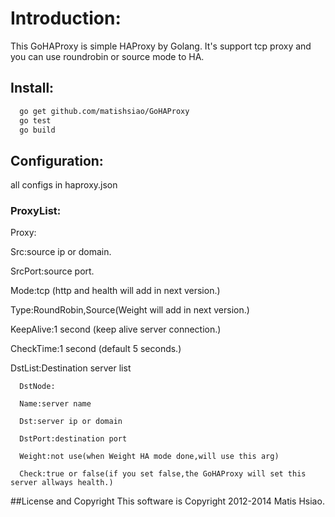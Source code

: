 # Introduction:
  This GoHAProxy is simple HAProxy by Golang.
  It's support tcp proxy and you can use roundrobin or source mode to HA.

## Install:
```sh
  go get github.com/matishsiao/GoHAProxy
  go test
  go build
```

## Configuration:

all configs in haproxy.json
### ProxyList:

Proxy:

   Src:source ip or domain.

   SrcPort:source port.

   Mode:tcp (http and health will add in next version.)

   Type:RoundRobin,Source(Weight will add in next version.)
   
   KeepAlive:1 second (keep alive server connection.)

   CheckTime:1 second (default 5 seconds.)

   DstList:Destination server list
      
      DstNode:

      Name:server name

      Dst:server ip or domain

      DstPort:destination port

      Weight:not use(when Weight HA mode done,will use this arg)

      Check:true or false(if you set false,the GoHAProxy will set this server allways health.)

##License and Copyright
This software is Copyright 2012-2014 Matis Hsiao.
